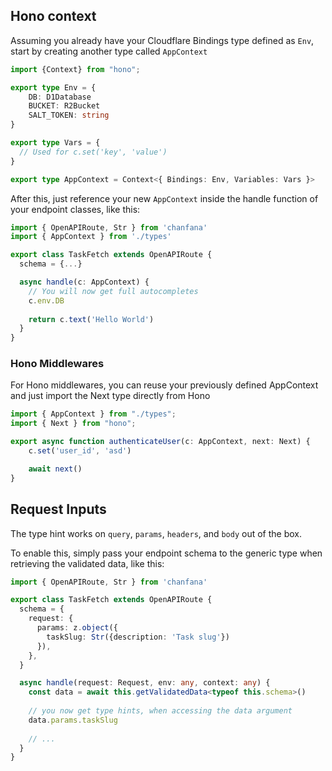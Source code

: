 ## Hono context

Assuming you already have your Cloudflare Bindings type defined as `Env`, start by creating another type called
`AppContext`

```ts
import {Context} from "hono";

export type Env = {
    DB: D1Database
    BUCKET: R2Bucket
    SALT_TOKEN: string
}

export type Vars = {
  // Used for c.set('key', 'value')
}

export type AppContext = Context<{ Bindings: Env, Variables: Vars }>
```

After this, just reference your new `AppContext` inside the handle function of your endpoint classes, like this:
```ts
import { OpenAPIRoute, Str } from 'chanfana'
import { AppContext } from './types'

export class TaskFetch extends OpenAPIRoute {
  schema = {...}

  async handle(c: AppContext) {
    // You will now get full autocompletes
    c.env.DB
    
    return c.text('Hello World')
  }
}
```

### Hono Middlewares

For Hono middlewares, you can reuse your previously defined AppContext and just import the Next type directly from Hono
```ts
import { AppContext } from "./types";
import { Next } from "hono";

export async function authenticateUser(c: AppContext, next: Next) {
    c.set('user_id', 'asd')

    await next()
}
```

## Request Inputs

The type hint works on `query`, `params`, `headers`, and `body` out of the box. 

To enable this, simply pass your endpoint schema to the generic type when retrieving the validated data, like this:

```ts hl_lines="17"
import { OpenAPIRoute, Str } from 'chanfana'

export class TaskFetch extends OpenAPIRoute {
  schema = {
    request: {
      params: z.object({
        taskSlug: Str({description: 'Task slug'})
      }),
    },
  }

  async handle(request: Request, env: any, context: any) {
    const data = await this.getValidatedData<typeof this.schema>()
    
    // you now get type hints, when accessing the data argument
    data.params.taskSlug
    
    // ...
  }
}
```
